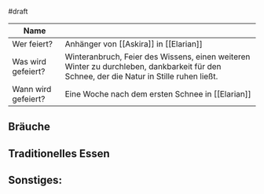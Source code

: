 #draft

| Name                |                                                                                                                                         |
| ------------------- | --------------------------------------------------------------------------------------------------------------------------------------- |
| Wer feiert?         | Anhänger von [[Askira]] in [[Elarian]]                                                                                                  |
| Was wird gefeiert?  | Winteranbruch, Feier des Wissens, einen weiteren Winter zu durchleben, dankbarkeit für den Schnee, der die Natur in Stille ruhen ließt. |
| Wann wird gefeiert? | Eine Woche nach dem ersten Schnee in [[Elarian]]                                                                                        |
## Bräuche
## Traditionelles Essen
## Sonstiges: